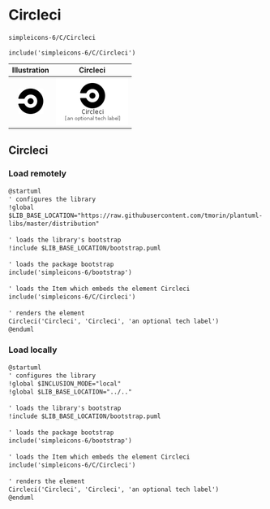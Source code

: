 # Circleci


```text
simpleicons-6/C/Circleci
```

```text
include('simpleicons-6/C/Circleci')
```



| Illustration | Circleci |
| :---: | :---: |
| ![illustration for Illustration](../../simpleicons-6/C/Circleci.png) | ![illustration for Circleci](../../simpleicons-6/C/Circleci.Local.png) |




## Circleci

### Load remotely
```plantuml
@startuml
' configures the library
!global $LIB_BASE_LOCATION="https://raw.githubusercontent.com/tmorin/plantuml-libs/master/distribution"

' loads the library's bootstrap
!include $LIB_BASE_LOCATION/bootstrap.puml

' loads the package bootstrap
include('simpleicons-6/bootstrap')

' loads the Item which embeds the element Circleci
include('simpleicons-6/C/Circleci')

' renders the element
Circleci('Circleci', 'Circleci', 'an optional tech label')
@enduml
```

### Load locally
```plantuml
@startuml
' configures the library
!global $INCLUSION_MODE="local"
!global $LIB_BASE_LOCATION="../.."

' loads the library's bootstrap
!include $LIB_BASE_LOCATION/bootstrap.puml

' loads the package bootstrap
include('simpleicons-6/bootstrap')

' loads the Item which embeds the element Circleci
include('simpleicons-6/C/Circleci')

' renders the element
Circleci('Circleci', 'Circleci', 'an optional tech label')
@enduml
```

